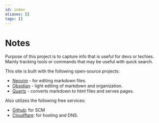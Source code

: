 ```yaml
---
id: index
aliases: []
tags: []
---
```


# Notes

Purpose of this project is to capture info that is useful for devs or techies.  Mainly tracking tools or commands that may be useful with quick search.

This site is built with the following open-source projects:
- [Neovim](https://neovim.io/) - for editing markdown files.
- [Obsidian](https://obsidian.md/) - light editing of markdown and organization.
- [Quartz](https://quartz.jzhao.xyz/) - converts markdown to html files and serves pages.

Also utilizes the following free services: 
- [Github](https://github.com/): for SCM
- [Cloudflare](https://dash.cloudflare.com/): for hosting and DNS.
